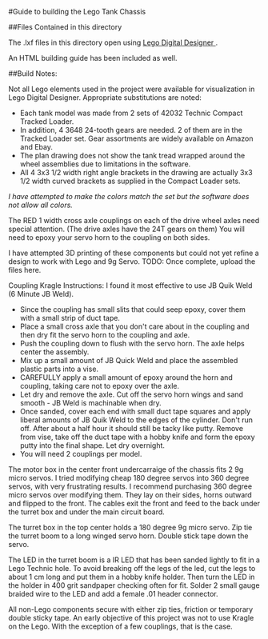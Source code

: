 #Guide to building the Lego Tank Chassis

##Files Contained in this directory

The .lxf files in this directory open using <a href="http://ldd.lego.com/en-us/"> Lego Digital Designer </a>.

An HTML building guide has been included as well.

##Build Notes:

Not all Lego elements used in the project were available for visualization in Lego Digital Designer. Appropriate substitutions are noted:

* Each tank model was made from 2 sets of 42032 Technic Compact Tracked Loader. 
* In addition, 4 3648 24-tooth gears are needed. 2 of them are in the Tracked Loader set. Gear assortments are widely available on Amazon and Ebay.
* The plan drawing does not show the tank tread wrapped around the wheel assemblies due to limitations in the software.
* All 4 3x3 1/2 width right angle brackets in the drawing are actually 3x3 1/2 width curved brackets as supplied in the Compact Loader sets.

*I have attempted to make the colors match the set but the software does not allow all colors.*

The RED 1 width cross axle couplings on each of the drive wheel axles need special attention. (The drive axles have the 24T gears on them)
You will need to epoxy your servo horn to the coupling on both sides.

I have attempted 3D printing of these components but could not yet refine a design to work with Lego and 9g Servo. TODO: Once complete, upload the files here.

Coupling Kragle Instructions:
I found it most effective to use JB Quik Weld (6 Minute JB Weld). 
* Since the coupling has small slits that could seep epoxy, cover them with a small strip of duct tape.
* Place a small cross axle that you don't care about in the coupling and then dry fit the servo horn to the coupling and axle. 
* Push the coupling down to flush with the servo horn. The axle helps center the assembly. 
* Mix up a small amount of JB Quick Weld and place the assembled plastic parts into a vise. 
* CAREFULLY apply a small amount of epoxy around the horn and coupling, taking care not to epoxy over the axle.
* Let dry and remove the axle. Cut off the servo horn wings and sand smooth - JB Weld is machinable when dry.
* Once sanded, cover each end with small duct tape squares and apply liberal amounts of JB Quik Weld to the edges of the cylinder. Don't run off. After about a half hour it should still be tacky like putty. Remove from vise, take off the duct tape with a hobby knife and form the epoxy putty into the final shape. Let dry overnight.
* You will need 2 couplings per model.

The motor box in the center front undercarraige of the chassis fits 2 9g micro servos. I tried modifying cheap 180 degree servos into 360 degree servos, with very frustrating results.
I recommend purchasing 360 degree micro servos over modifying them. They lay on their sides, horns outward and flipped to the front. The cables exit the front and feed to the back under the turret box and under the main circuit board.

The turret box in the top center holds a 180 degree 9g micro servo. Zip tie the turret boom to a long winged servo horn. Double stick tape down the servo.

The LED in the turret boom is a IR LED that has been sanded lightly to fit in a Lego Technic hole. To avoid breaking off the legs of the led, cut the legs to about 1 cm long and put them in a hobby knife holder. Then turn the LED in the holder in 400 grit sandpaper checking often for fit. Solder 2 small gauge braided wire to the LED and add a female .01 header connector.

All non-Lego components secure with either zip ties, friction or temporary double sticky tape. An early objective of this project was not to use Kragle on the Lego. With the exception of a few couplings, that is the case.
